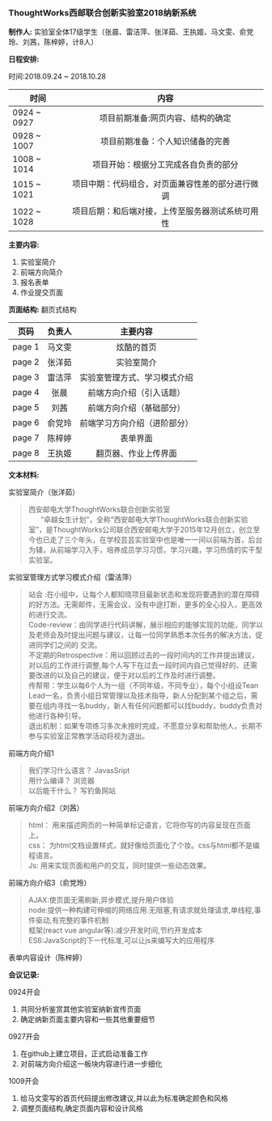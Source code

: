 ### ThoughtWorks西邮联合创新实验室2018纳新系统

**制作人:**
实验室全体17级学生（张晨、雷洁萍、张洋茹、王执姬、马文雯、俞党玲、刘茜，陈梓婷，计8人）

**日程安排:**

时间:2018.09.24 ~ 2018.10.28

| 时间       | 内容 |
| --------   | :-----:   |
| 0924 ~ 0927        | 项目前期准备:网页内容、结构的确定|
| 0928 ~ 1007        | 项目前期准备：个人知识储备的完善|
| 1008 ~ 1014        | 项目开始：根据分工完成各自负责的部分| 
| 1015 ~ 1021        | 项目中期：代码组合，对页面兼容性差的部分进行微调|
| 1022 ~ 1028        | 项目后期：和后端对接，上传至服务器测试系统可用性|

**主要内容:**

1. 实验室简介
2. 前端方向简介
3. 报名表单
4. 作业提交页面

**页面结构:**
翻页式结构

| 页码 | 负责人 |主要内容|
|--------|:-----:|:-----:|
|page 1|马文雯|炫酷的首页|
|page 2|张洋茹|实验室简介|
|page 3|雷洁萍|实验室管理方式、学习模式介绍|
|page 4|张晨|前端方向介绍（引入话题）|
|page 5|刘茜|前端方向介绍（基础部分）|
|page 6|俞党玲|前端学习方向介绍（进阶部分）|
|page 7|陈梓婷|表单界面|
|page 8|王执姬|翻页器、作业上传界面|

**文本材料:**

实验室简介（张洋茹）

> 西安邮电大学ThoughtWorks联合创新实验室
<br>&nbsp; &nbsp;&nbsp; &nbsp;“卓越女生计划”，全称“西安邮电大学ThoughtWorks联合创新实验室”，是ThoughtWorks公司联合西安邮电大学于2015年12月创立，创立至今也已走了三个年头，在学校芸芸实验室中也是唯一一间以前端为首，后台为辅，从前端学习入手，培养成员学习习惯，学习兴趣，学习热情的实干型实验室。


实验室管理方式学习模式介绍（雷洁萍）
> 站会 :在小组中，让每个人都知晓项目最新状态和发现将要遇到的潜在障碍的好方法。无需邮件，无需会议，没有中途打断，更多的全心投入，更高效的进行交流。
<br>Code-review：由同学进行代码讲解，展示相应的能够实现的功能，同学以及老师会及时提出问题与建议，让每一位同学熟悉本次任务的解决方法，促进同学们之间的 交流。
<br>不定期的Retrospective：用以回顾过去的一段时间内的工作并提出建议，对以后的工作进行调整,每个人写下在过去一段时间内自己觉得好的、还需要改进的以及自己的建议，便于对以后的工作及时进行调整。
<br>传帮带：学生以每6个人为一组（不同年级，不同专业），每个小组设Tean Lead一名，负责小组日常管理以及技术指导，新人分配到某个组之后，需要在组内寻找一名buddy，新人有任何问题都可以找buddy，buddy负责对他进行各种引导。
<br>退出机制：如果专项练习多次未按时完成，不愿意分享和帮助他人，长期不参与实验室正常教学活动将视为退出。

前端方向介绍1
> 我们学习什么语言？ JavasSript
<br>用什么编译？ 浏览器
<br>以后能干什么？ 写钓鱼网站

前端方向介绍2（刘茜）
> html：
用来描述网页的一种简单标记语言，它将你写的内容呈现在页面上。
<br>css：
为html文档设置样式，就好像给页面化了个妆。css与html都不是编程语言。
<br>Js:
用来实现页面和用户的交互，同时提供一些动态效果。

前端方向介绍3（俞党玲）
>AJAX:使页面无需刷新,异步模式,提升用户体验
<br>node:提供一种构建可伸缩的网络应用.无阻塞,有请求就处理请求,单线程,事件驱动,有完整的事件机制
<br>框架(react vue angular等):减少开发时间,节约开发成本
<br>ES6:JavaScript的下一代标准,可以让js来编写大的应用程序

表单内容设计（陈梓婷）


**会议记录:**

0924开会

1. 共同分析鉴赏其他实验室纳新宣传页面
2. 确定纳新页面主要内容和一些其他重要细节

0927开会

1. 在github上建立项目，正式启动准备工作
2. 对前端方向介绍这一板块内容进行进一步细化

1009开会

1. 给马文雯写的首页代码提出修改建议,并以此为标准确定颜色和风格
2. 调整页面结构,确定页面内容和设计风格
